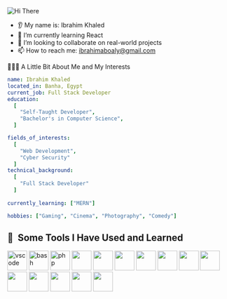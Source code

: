 
<img src="https://capsule-render.vercel.app/api?type=waving&height=300&color=gradient&text=Hi%20There%20,%20I'm%20Ibrahim" alt="Hi There">

* 👂 My name is: Ibrahim Khaled
* 🌱 I’m currently learning React
* 🤝 I’m looking to collaborate on real-world projects
* 📫 How to reach me: ibrahimaboaly@gmail.com


👨🏻‍💻  A Little Bit About Me and My Interests

```yaml
name: Ibrahim Khaled
located_in: Banha, Egypt
current_job: Full Stack Developer
education:
  [
    "Self-Taught Developer",
    "Bachelor's in Computer Science",
  ]

fields_of_interests:
  [
    "Web Development",
    "Cyber Security"
  ]
technical_background:
  [
    "Full Stack Developer"
  ]
  
currently_learning: ["MERN"]

hobbies: ["Gaming", "Cinema", "Photography", "Comedy"]
```
<h2> 🚀 &nbsp;Some Tools I Have Used and Learned</h2>
<p align="left">
<img src="https://cdn.jsdelivr.net/gh/devicons/devicon/icons/vscode/vscode-original.svg" alt="vscode" width="45" height="45"/>
<img src="https://cdn.jsdelivr.net/gh/devicons/devicon/icons/bash/bash-original.svg" alt="bash" width="45" height="45"/>
<img src="https://cdn.jsdelivr.net/gh/devicons/devicon/icons/php/php-original.svg" alt="php" width="45" height="45"/>
<img src="https://cdn.jsdelivr.net/gh/devicons/devicon@latest/icons/react/react-original-wordmark.svg" height="45"/>
<img src="https://cdn.jsdelivr.net/gh/devicons/devicon@latest/icons/python/python-original-wordmark.svg" height= "45" />
<img src="https://cdn.jsdelivr.net/gh/devicons/devicon@latest/icons/html5/html5-original-wordmark.svg" height="45" />
<img src="https://cdn.jsdelivr.net/gh/devicons/devicon@latest/icons/tailwindcss/tailwindcss-original-wordmark.svg" height="45"/>
<img src="https://cdn.jsdelivr.net/gh/devicons/devicon@latest/icons/cplusplus/cplusplus-original.svg" height="45" />
<img src="https://cdn.jsdelivr.net/gh/devicons/devicon@latest/icons/javascript/javascript-original.svg" height="45" />
<img src="https://cdn.jsdelivr.net/gh/devicons/devicon@latest/icons/java/java-original-wordmark.svg" height="45" />
<img src="https://cdn.jsdelivr.net/gh/devicons/devicon@latest/icons/figma/figma-original.svg" height="45" />  
<img src="https://cdn.jsdelivr.net/gh/devicons/devicon@latest/icons/nodejs/nodejs-original-wordmark.svg" height="45" />
<img src="https://cdn.jsdelivr.net/gh/devicons/devicon@latest/icons/css3/css3-original-wordmark.svg" height="45" />
<img src="https://cdn.jsdelivr.net/gh/devicons/devicon@latest/icons/mysql/mysql-original-wordmark.svg" height="45" />
 <img src="https://cdn.jsdelivr.net/gh/devicons/devicon@latest/icons/git/git-original-wordmark.svg" height="45" />
</p>
